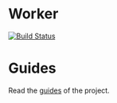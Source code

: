 # Worker

[![Build Status](https://travis-ci.org/managef/worker.svg?branch=master)](https://travis-ci.org/managef/worker)

# Guides
Read the [guides](https://github.com/managef/guides) of the project.